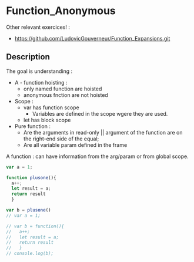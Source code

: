 # Function_Anonymous

Other relevant exercices! : 
 * https://github.com/LudovicGouverneur/Function_Expansions.git
## Description
The goal is understanding : 
  * A - function hoisting : 
    * only named function are hoisted
    * anonymous fnction are not hoisted
  * Scope : 
    * var has function scope
        * Variables are defined in the scope wgere they are used.
    * let has block scope
  * Pure function : 
    * Are the arguments in read-only || argument of the function are on the right-end side of the equal;
    * Are all variable param defined in the frame
    
A function : can have information from the arg/param or from global scope.    
    
    
```javascript
var a = 1;

function plusone(){
  a++;
  let result = a; 
  return result
  }

var b = plusone()
// var a = 1;

// var b = function(){
//   a++;
//   let result = a; 
//   return result
//   }
// console.log(b);
```
